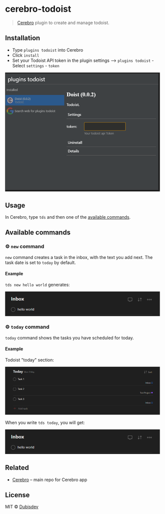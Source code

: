 # cerebro-todoist

> [Cerebro](https://cerebroapp.com) plugin to create and manage todoist.

## Installation

- Type `plugins todoist` into Cerebro
- Click `install`
- Set your Todoist API token in the plugin settings --> `plugins todoist` - Select `settings` - `token`

<p align="center">
  <img src="https://github.com/dubisdev/cerebro-todoist/raw/master/readme_files/settings_token.png">
</p>

## Usage

In Cerebro, type `tds` and then one of the [available commands](#available-commands).

## Available commands

### ⚙ `new` command

`new` command creates a task in the inbox, with the text you add next. The task date is set to `today` by default.

#### Example

`tds new hello world` generates:

<p align="center">
  <img src="https://github.com/dubisdev/cerebro-todoist/raw/master/readme_files/new_note.png">
</p>

### ⚙ `today` command

`today` command shows the tasks you have scheduled for today.

#### Example

Todoist "today" section:

<p align="center">
  <img src="https://github.com/dubisdev/cerebro-todoist/raw/master/readme_files/today_todoist.png">
</p>

When you write `tds today`, you will get:

<p align="center">
  <img src="https://raw.githubusercontent.com/dubisdev/cerebro-todoist/master/readme_files/new_note.png">
</p>

## Related

- [Cerebro](http://github.com/KELiON/cerebro) – main repo for Cerebro app

## License

MIT © [Dubisdev](https://dubis.dev)

